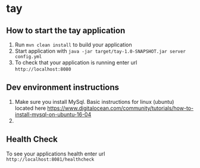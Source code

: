 # tay

How to start the tay application
---

1. Run `mvn clean install` to build your application
1. Start application with `java -jar target/tay-1.0-SNAPSHOT.jar server config.yml`
1. To check that your application is running enter url `http://localhost:8080`

Dev environment instructions
---

1. Make sure you install MySql. Basic instructions for linux (ubuntu) located here https://www.digitalocean.com/community/tutorials/how-to-install-mysql-on-ubuntu-16-04
2. 

Health Check
---

To see your applications health enter url `http://localhost:8081/healthcheck`

